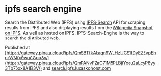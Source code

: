 # ipfs search engine

Search the Distributed Web (IPFS) using [IPFS-Search](https://ipfs-search.com/) API for scraping results from IPFS and also displaying results from the [Wikipedia Snapshot on IPFS](https://en.wikipedia-on-ipfs.org/). As well as hosted on IPFS. IPFS-Search-Engine is the way to search the distributed web. 

Published at [https://gateway.pinata.cloud/ipfs/QmSBTfkAkaqn9WLHzUCS1fDyEZEvpEhnrWMfx9wqGGoo3v/](https://gateway.pinata.cloud/ipfs/QmPANvFZaC71M5PLBjiYoeu2aLcyP8yy3Tb76xx8A1Ei3V/) and [search.ipfs.lucaskohorst.com](http://search.ipfs.lucaskohorst.com/)
